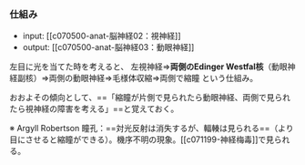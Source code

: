 ### 仕組み
- input: [[c070500-anat-脳神経02：視神経]]
- output: [[c070500-anat-脳神経03：動眼神経]]

左目に光を当てた時を考えると、
左視神経⇒**両側のEdinger Westfal核**（動眼神経副核）⇒両側の動眼神経⇒毛様体収縮⇒両側で縮瞳
という仕組み。

おおよその傾向として、==「縮瞳が片側で見られたら動眼神経、両側で見られたら視神経の障害を考える」==と覚えておく。

※ Argyll Robertson 瞳孔：==対光反射は消失するが、輻輳は見られる==（より目にさせると縮瞳ができる）。機序不明の現象。[[c071199-神経梅毒]]で見られる。
